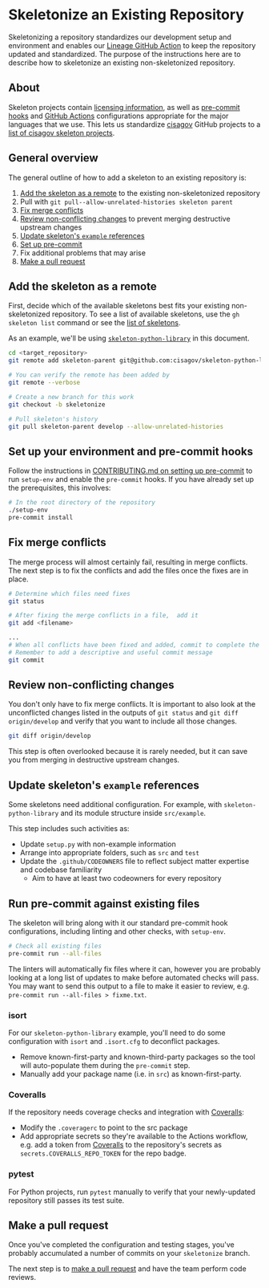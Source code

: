 # Skeletonize an Existing Repository #

Skeletonizing a repository standardizes our development setup and environment
and enables our [Lineage GitHub Action](https://github.com/cisagov/action-lineage/)
to keep the repository updated and standardized. The purpose of the
instructions here are to describe how to skeletonize an existing non-skeletonized
repository.

## About ##

Skeleton projects contain [licensing information](../LICENSE), as
well as [pre-commit hooks](https://pre-commit.com) and
[GitHub Actions](https://github.com/features/actions) configurations
appropriate for the major languages that we use. This lets us standardize
[cisagov](https://github.com/cisagov) GitHub projects to a
[list of cisagov skeleton projects](https://github.com/search?q=org%3Acisagov+skeleton&type=Repositories).

## General overview ##

The general outline of how to add a skeleton to an existing repository is:

1. [Add the skeleton as a remote](#add-the-skeleton-as-a-remote) to the
existing non-skeletonized repository
1. Pull with `git pull--allow-unrelated-histories skeleton parent`
1. [Fix merge conflicts](#fix-merge-conflicts)
1. [Review non-conflicting changes](#review-non-conflicting-changes) to
prevent merging destructive upstream changes
1. [Update skeleton's `example` references](#update-skeletons-example-references)
1. [Set up pre-commit](#set-up-your-environment-and-pre-commit-hooks)
1. Fix additional problems that may arise
1. [Make a pull request](#make-a-pull-request)

## Add the skeleton as a remote ##

First, decide which of the available skeletons best fits your
existing non-skeletonized repository. To see a list of available
skeletons, use the `gh skeleton list` command or see
the [list of skeletons][skeleton-list.md].

As an example, we'll be using [`skeleton-python-library`](https://github.com/cisagov/skeleton-python-library)
in this document.

```sh
cd <target_repository>
git remote add skeleton-parent git@github.com:cisagov/skeleton-python-library.git

# You can verify the remote has been added by
git remote --verbose

# Create a new branch for this work
git checkout -b skeletonize

# Pull skeleton's history
git pull skeleton-parent develop --allow-unrelated-histories
```

## Set up your environment and pre-commit hooks ##

Follow the instructions in [CONTRIBUTING.md on setting up pre-commit](../CONTRIBUTING.md#setting-up-pre-commit)
to run `setup-env` and enable the `pre-commit` hooks. If you have already set
up the prerequisites, this involves:

```sh
# In the root directory of the repository
./setup-env
pre-commit install
```

## Fix merge conflicts ##

The merge process will almost certainly fail, resulting in merge conflicts.
The next step is to fix the conflicts and add the files once the fixes are
in place.

```sh
# Determine which files need fixes
git status

# After fixing the merge conflicts in a file,  add it
git add <filename>

...
# When all conflicts have been fixed and added, commit to complete the merge
# Remember to add a descriptive and useful commit message
git commit
```

## Review non-conflicting changes ##

You don't only have to fix merge conflicts. It is important to also look at
the unconflicted changes listed in the outputs of `git status` and
`git diff origin/develop` and verify that you want to include all those
changes.

```sh
git diff origin/develop
```

This step is often overlooked because it is rarely needed, but it can save you
from merging in destructive upstream changes.

## Update skeleton's `example` references ##

Some skeletons need additional configuration. For example, with
`skeleton-python-library` and its module structure inside `src/example`.

This step includes such activities as:

- Update `setup.py` with non-example information
- Arrange into appropriate folders, such as `src` and `test`
- Update the `.github/CODEOWNERS` file to reflect subject matter expertise and
codebase familiarity
  - Aim to have at least two codeowners for every repository

## Run pre-commit against existing files ##

The skeleton will bring along with it our standard pre-commit hook
configurations, including linting and other checks, with `setup-env`.

```sh
# Check all existing files
pre-commit run --all-files
```

The linters will automatically fix files where it can, however you are
probably looking at a long list of updates to make before automated checks
will pass. You may want to send this output to a file to make it easier to
review, e.g. `pre-commit run --all-files > fixme.txt`.

### isort ###

For our `skeleton-python-library` example, you'll need to do some
configuration with `isort` and `.isort.cfg` to deconflict packages.

- Remove known-first-party and known-third-party packages so the tool will
auto-populate them during the `pre-commit` step.
- Manually add your package name (i.e. in `src`) as known-first-party.

### Coveralls ###

If the repository needs coverage checks and integration with
[Coveralls](https://coveralls.io/github/cisagov):

- Modify the `.coveragerc` to point to the src package
- Add appropriate secrets so they're available to the Actions workflow,
e.g. add a token from [Coveralls](https://coveralls.io/github/cisagov) to the
repository's secrets as `secrets.COVERALLS_REPO_TOKEN` for the repo badge.

### pytest ###

For Python projects, run `pytest` manually to verify that your newly-updated
repository still passes its test suite.

## Make a pull request ##

Once you've completed the configuration and testing stages, you've probably
accumulated a number of commits on your `skeletonize` branch.

The next step is to [make a pull request](https://docs.github.com/en/github/collaborating-with-issues-and-pull-requests/creating-a-pull-request)
and have the team perform code reviews.

[skeleton-list.md]: https://github.com/cisagov/development-guide/blob/develop/project_setup/skeleton-list.md#available-skeletons-in-cisagov
